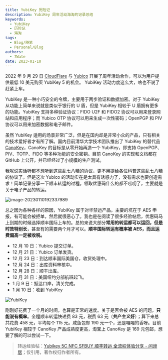 ```yaml
---
title: YubiKey 历险记
description: YubiKey 周年活动海淘的记录总结
keywords:
  - YubiKey
  - 历险记
  - 海淘
tags:
  - Blog/随笔
  - Personal/Blog
authors:
  - 7Wate
date: 2023-01-10
---
```


2022 年 9 月 29 日 [CloudFlare](https://www.cloudflare.com/) 与 [Yubico](https://www.yubico.com/) 开展了周年活动合作，可以为用户提供最低 10 美元购买 YubiKey 5 的机会。 YubiKey 活动力度这么大，啥也不说了赶紧上车。

YubiKey 是一种小巧安全的令牌，主要用于两步验证和数据加密。对于 YubiKey 从功能上简单来说就是类似于银行的 U 盾，但是 YubiKey 相较于 U 盾拥有更多的功能。YubiKey 支持多种验证协议：FIDO U2F 和 FIDO2 协议可以用来登录网站和应用程序；而 Yubico OTP 协议可以用来生成一次性密码；OpenPGP 和 PIV 协议可以用来加密数据和电子邮件。

虽然 YubiKey 适用的场景非常广泛，但是在国内却是非常小众的产品，只有相关的技术爱好者才有所了解。国内目前清华大学技术团队推出了 YubiKey 的替代品 [CanoKey](https://www.canokeys.org/)，CanoKey 的目标是从零开始再造一个 YubiKey，即支持 OpenPGP、PIV、TOTP、FIDO 等多种功能的安全密钥。目前 CanoKey 的实现和文档都在 GitHub 上公开，并已经经过了小规模的生产测试。

我呢说实话听都不想听到这些乱七八糟的协议，更不用提给各位科普这些乱七八糟的协议了。但是这次 Yubico 的活动实在是太具有诱惑力了，没有需求也要创造需求！简单记录分享一下顺丰转运的过程。领取优惠码什么的都不唠叨了，主要就是关于电子产品的转运。

![image-20230110192337989](https://static.7wate.com/img/2023/01/10/d2dea801aec94.png)

总之因为各种各样的原因，YubiKey 属于对华禁运产品，主要的坑在于 AES 申报，有可能会被拒单，然后就很恶心了。我也是在阅读了很多经验帖后，优惠码马上到期的时候选择顺丰国际上车的。总的来说大部分**常用的转运都可以运回，但是时效特别长**，甚至有的需要两个月才可以。**顺丰国际转运有概率被 AES，而且运费偏高一定被收税。**

- 12 月 10 日：Yubico 提交订单。
- 12 月 21 日：Yubico 订单发货。
- 12 月 23 日：到达顺丰国际美国仓，收货处理中。
- 12 月 24 日：出库资料审核中。
- 12 月 28 日：顺丰出库。
- 12 月 31 日：美国纽约分部航班起飞。
- 1 月 9 日：抵达口岸，清关完成。
- 1 月 10 日：收到 YubiKey

![YubiKey](https://static.7wate.com/img/2023/01/11/b79cf671c52ae.jpg)

刚刚好花费了一个月的时间，也算是正常的速度。关于是否会被 AES 的问题，**只能说有概率**。全程顺丰转运快递费 83 元，税费 63 元（**共产主义好**）；算下来总共花费 458 元，平均每个 115 元。咸鱼包邮 190 元一个，还是嘎嘎的香呀。目前 YubiKey 相较于 CanoKey 产品成熟度更高，淘宝上 CanoKey 是 169 元包邮，想要了解的可以尝试一下。

> 转运经验帖：[Yubikey 5C NFC SFBUY 顺丰转运 全流程体验分享 - 问谛居](https://www.wd-ljt.com/post/1106/938.html)；仅引用，著作权归作者所有。

